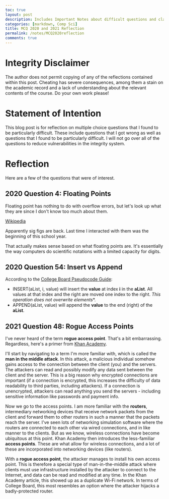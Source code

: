 ```yaml
---
toc: true
layout: post
description: Includes Important Notes about difficult questions and clarifications
categories: [markdown, Comp Sci]
title: MCQ 2020 and 2021 Reflection
permalink: /notes/MCQ2020reflection
comments: true
---
```


# Integrity Disclaimer

The author does not permit copying of any of the reflections contained within this post. Cheating has severe consequences, among them a stain on the academic record and a lack of understanding about the relevant contents of the course. Do your own work please!

# Statement of Intention

This blog post is for reflection on multiple choice questions that I found to be particularly difficult. These include questions that I got wrong as well as questions that I found to be particularly difficult. I will not go over all of the questions to reduce vulnerabilities in the integrity system.

# Reflection

Here are a few of the questions that were of interest.

## 2020 Question 4: Floating Points

Floating point has nothing to do with overflow errors, but let's look up what they are since I don't know too much about them.

[Wikipedia](https://en.wikipedia.org/wiki/Floating-point_arithmetic)

Apparently sig figs are back. Last time I interacted with them was the beginning of this school year.

That actually makes sense based on what floating points are. It's essentially the way computers do scientific notations with a limited capacity for digits.


## 2020 Question 54: Insert vs Append

According to the [College Board Pseudocode Guide](https://apcentral.collegeboard.org/media/pdf/ap-computer-science-principles-exam-reference-sheet.pdf):

- INSERT(aList, i, value) will insert the **value** at index **i** in the **aList**. All values at that index and the right are moved one index to the right. *This operation does not overwrite elements**.
- APPEND(aList, value) will append the **value** to the end (right) of the **aList**.

## 2021 Question 48: Rogue Access Points

I've never heard of the term **rogue access point**. That's a bit embarrassing. Regardless, here's a primer from [Khan Academy](https://www.khanacademy.org/computing/computers-and-internet/xcae6f4a7ff015e7d:online-data-security/xcae6f4a7ff015e7d:cyber-attacks/a/rogue-access-points-mitm-attacks).

I'll start by navigating to a term I'm more familiar with, which is called the **man in the middle attack**. In this attack, a malicious individual somehow gains access to the connection between the client (you) and the servers. The attackers can read and possibly modify any data sent between the client and the server. This is a big reason why encrypted connections are important (if a connection is encrypted, this increases the difficulty of data readability to third parties, including attackers). If a connection is unencrypted, attackers can read anything you send the servers - including sensitive information like passwords and payment info.

Now we go to the access points. I am more familiar with the **routers**, intermediary networking devices that receive network packets from the client and forward them to other routers in such a manner that the packets reach the server. I've seen lots of networking simulation software where the routers are connected to each other via wired connections, and in like manner to the clients. But as we know, wireless connections have become ubiquitous at this point. Khan Academy then introduces the less-familiar **access points**. These are what allow for wireless connections, and a lot of these are incorporated into networking devices (like routers).

With a **rogue access point**, the attacker manages to install his own access point. This is therefore a special type of man-in-the-middle attack where clients  must use infrastructure installed by the attacker to connect to the Internet, and data can be read and modified at any time. In the Khan Academy article, this showed up as a duplicate Wi-Fi network. In terms of College Board, this most resembles an option where the attacker hijacks a badly-protected router.
